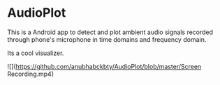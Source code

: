 # AudioPlot

This is a Android app to detect and plot ambient audio signals recorded through phone's microphone in time domains and frequency domain.

Its a cool visualizer.

![](https://github.com/anubhabckbty/AudioPlot/blob/master/Screen Recording.mp4)
